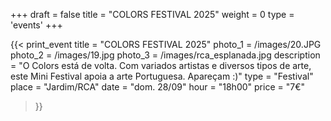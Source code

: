 +++
draft = false
title = "COLORS FESTIVAL 2025"
weight = 0
type = 'events'
+++

<div class="top-box"></div>

{{< print_event 
    title = "COLORS FESTIVAL 2025"
    photo_1 = /images/20.JPG
    photo_2 = /images/19.jpg
    photo_3 = /images/rca_esplanada.jpg
    description = "O Colors está de volta. Com variados artistas e diversos tipos de arte, este Mini Festival apoia a arte Portuguesa. Apareçam :)"
    type = "Festival"
    place = "Jardim/RCA"
    date = "dom. 28/09"
    hour = "18h00"
    price = "7€"
>}}